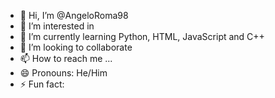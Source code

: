 - 👋 Hi, I’m @AngeloRoma98
- 👀 I’m interested in 
- 🌱 I’m currently learning Python, HTML, JavaScript and C++
- 💞️ I’m looking to collaborate 
- 📫 How to reach me ...
- 😄 Pronouns: He/Him
- ⚡ Fun fact: 

<!---
AngeloRoma98/AngeloRoma98 is a ✨ special ✨ repository because its `README.md` (this file) appears on your GitHub profile.
You can click the Preview link to take a look at your changes.
--->
